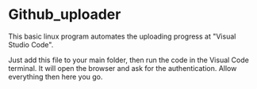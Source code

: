 # Github_uploader
This basic linux program automates the uploading progress at "Visual Studio Code".

Just add this file to your main folder, then run the code in the Visual Code terminal. It will open the browser and ask for the authentication. Allow everything then here you go.
